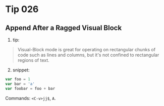 # Tip 026

## Append After a Ragged Visual Block

1. tip:

> Visual-Block mode is great for operating on rectangular chunks of code such as lines and columns, but it's not confined to rectangular regions of text.

2. snippet:

```js
var foo = 1
var bar = 'a'
var foobar = foo + bar
```

Commands: `<C-v>jj$`, `A`.
